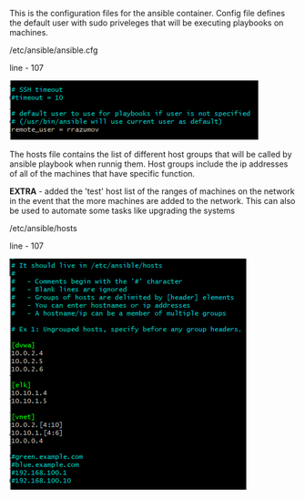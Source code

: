 This is the configuration files for the ansible container. Config file defines the default user with sudo priveleges that will be executing playbooks on machines.

/etc/ansible/ansible.cfg

line - 107

![Remote user](https://github.com/rrazumov-rrs/cyber-project/blob/main/IMAGES/ANSIBLE-REMOTE-USER.png)

The hosts file contains the list of different host groups that will be called by ansible playbook when runnig them. Host groups include the ip addresses of all of the machines that have specific function. 

**EXTRA** - added the 'test' host list of the ranges of machines on the network in the event that the more machines are added to the network. This can also be used to automate some tasks like upgrading the systems

/etc/ansible/hosts

line - 107

![Remote user](https://github.com/rrazumov-rrs/cyber-project/blob/main/IMAGES/ANSIBLE-HOSTS-FILE.png)